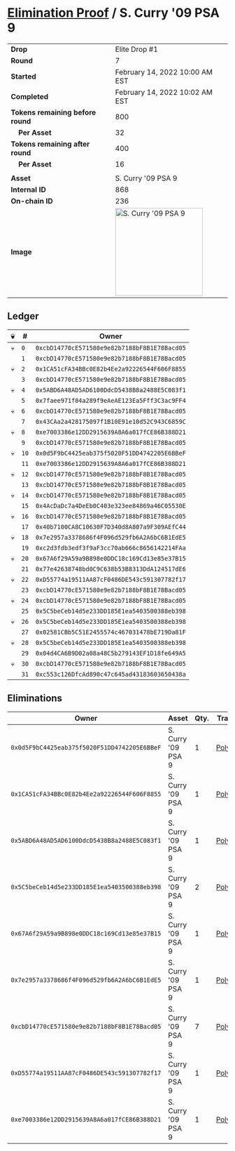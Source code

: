# [Elimination Proof](./readme.md) / S. Curry &#039;09 PSA 9

|||
|---|---|
| **Drop** | Elite Drop #1 |
| **Round** | 7 |
| **Started** | February 14, 2022 10:00 AM EST |
| **Completed** | February 14, 2022 10:02 AM EST |
| **Tokens remaining before round** | 800 |
| **&nbsp;&nbsp;&nbsp;&nbsp;Per Asset** | 32 |
| **Tokens remaining after round** | 400 |
| **&nbsp;&nbsp;&nbsp;&nbsp;Per Asset** | 16 |
| | |
| **Asset** | S. Curry &#039;09 PSA 9 |
| **Internal ID** | 868 |
| **On-chain ID** | 236 |
| **Image** | <img src="https://tcdn.blokpax.com/95836cf2-27d6-420f-a207-daebf7f637db/1d6e64a34322e3d93fe2261458e72fb606e8b5044da27b072998d1bb01e8d078.png" height="200" alt="S. Curry &#039;09 PSA 9" /> |

## Ledger

| 💀 | # | Owner |
| --- | --- | --- |
| 💀 | `0` | `0xcbD14770cE571580e9e82b7188bF8B1E78Bacd05` |
|  | `1` | `0xcbD14770cE571580e9e82b7188bF8B1E78Bacd05` |
| 💀 | `2` | `0x1CA51cFA34BBc0E82b4Ee2a92226544F606F8855` |
|  | `3` | `0xcbD14770cE571580e9e82b7188bF8B1E78Bacd05` |
| 💀 | `4` | `0x5ABD6A48AD5AD6100DdcD5438B8a2488E5C083f1` |
|  | `5` | `0x7faee971f04a289f9eAeAE123Ea5Fff3C3ac9FF4` |
| 💀 | `6` | `0xcbD14770cE571580e9e82b7188bF8B1E78Bacd05` |
|  | `7` | `0x43CAa2a428175097f1B10E91e10d52C943C6859C` |
| 💀 | `8` | `0xe7003386e12DD2915639A8A6a017fCE86B388D21` |
|  | `9` | `0xcbD14770cE571580e9e82b7188bF8B1E78Bacd05` |
| 💀 | `10` | `0x0d5F9bC4425eab375f5020F51DD4742205E6BBeF` |
|  | `11` | `0xe7003386e12DD2915639A8A6a017fCE86B388D21` |
| 💀 | `12` | `0xcbD14770cE571580e9e82b7188bF8B1E78Bacd05` |
|  | `13` | `0xcbD14770cE571580e9e82b7188bF8B1E78Bacd05` |
| 💀 | `14` | `0xcbD14770cE571580e9e82b7188bF8B1E78Bacd05` |
|  | `15` | `0x4AcDaDc7a4DeEb0C403e323ee84869a46C05530E` |
| 💀 | `16` | `0xcbD14770cE571580e9e82b7188bF8B1E78Bacd05` |
|  | `17` | `0x40b7100CA8C10630F7D340d8A807a9F309AEfC44` |
| 💀 | `18` | `0x7e2957a3378686f4F096d529fb6A2A6bC6B1EdE5` |
|  | `19` | `0xc2d3fdb3edf3f9aF3cc70ab666c8656142214FAa` |
| 💀 | `20` | `0x67A6f29A59a9B898e0DDC18c169Cd13e85e37B15` |
|  | `21` | `0x77e42638748bd0C9C638b53B8313DdA124517dE6` |
| 💀 | `22` | `0xD55774a19511AA87cF0486DE543c591307782f17` |
|  | `23` | `0xcbD14770cE571580e9e82b7188bF8B1E78Bacd05` |
| 💀 | `24` | `0xcbD14770cE571580e9e82b7188bF8B1E78Bacd05` |
|  | `25` | `0x5C5beCeb14d5e233DD185E1ea5403500388eb398` |
| 💀 | `26` | `0x5C5beCeb14d5e233DD185E1ea5403500388eb398` |
|  | `27` | `0x02581CBb5C51E2455574c467031478bE719Da81F` |
| 💀 | `28` | `0x5C5beCeb14d5e233DD185E1ea5403500388eb398` |
|  | `29` | `0x04d4CA6B9D02a08a48C5b279143EF1D18fe649A5` |
| 💀 | `30` | `0xcbD14770cE571580e9e82b7188bF8B1E78Bacd05` |
|  | `31` | `0xc553c126DfcAd890c47c645ad43183603650438a` |


## Eliminations

| Owner | Asset | Qty. | Transaction |
| --- | --- | --- | --- |
| `0x0d5F9bC4425eab375f5020F51DD4742205E6BBeF` | S. Curry '09 PSA 9 | 1 | [Polygonscan](https://polygonscan.com/tx/0xd61c3e29272ed2faedd3743f485061c518fac78b5805045663240fa84925730d) |
| `0x1CA51cFA34BBc0E82b4Ee2a92226544F606F8855` | S. Curry '09 PSA 9 | 1 | [Polygonscan](https://polygonscan.com/tx/0x1052ec6a21fc72c262b106a9732a6369e7ecd846ec1c164642644e483b9a3cac) |
| `0x5ABD6A48AD5AD6100DdcD5438B8a2488E5C083f1` | S. Curry '09 PSA 9 | 1 | [Polygonscan](https://polygonscan.com/tx/0x6be7769c35cb1d7401c01ab8792da53a0ef8049abfa648dd0e54e6ab8ab38582) |
| `0x5C5beCeb14d5e233DD185E1ea5403500388eb398` | S. Curry '09 PSA 9 | 2 | [Polygonscan](https://polygonscan.com/tx/0xcd884d426a776097e6aba1b5c88700f8fb6b6e0716a91cbb82a34fa3e886ef4e) |
| `0x67A6f29A59a9B898e0DDC18c169Cd13e85e37B15` | S. Curry '09 PSA 9 | 1 | [Polygonscan](https://polygonscan.com/tx/0x98943ea80c79a2813fcf1e936ab8193441560b25484bd164fd294ac1d0d06fc0) |
| `0x7e2957a3378686f4F096d529fb6A2A6bC6B1EdE5` | S. Curry '09 PSA 9 | 1 | [Polygonscan](https://polygonscan.com/tx/0x41ea8970f535d6a017fc9bc1d91760a503632d00fcd01766952a5fa54ee901cd) |
| `0xcbD14770cE571580e9e82b7188bF8B1E78Bacd05` | S. Curry '09 PSA 9 | 7 | [Polygonscan](https://polygonscan.com/tx/0xc512e957c6d3f8917f9afcf8e9b0ae9bdcd25972fa4f8a78819ec70cb8e30314) |
| `0xD55774a19511AA87cF0486DE543c591307782f17` | S. Curry '09 PSA 9 | 1 | [Polygonscan](https://polygonscan.com/tx/0xff996239a7067a986a63dd0dcbbb8d2083ac0dbb41a9b7507d589dcf7a1ce576) |
| `0xe7003386e12DD2915639A8A6a017fCE86B388D21` | S. Curry '09 PSA 9 | 1 | [Polygonscan](https://polygonscan.com/tx/0x1889320f2a799ab3dc02c290b5423f9689f132841dea91f3f0560ad205523f93) |
